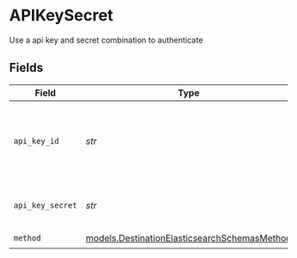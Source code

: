 # APIKeySecret

Use a api key and secret combination to authenticate


## Fields

| Field                                                                                              | Type                                                                                               | Required                                                                                           | Description                                                                                        |
| -------------------------------------------------------------------------------------------------- | -------------------------------------------------------------------------------------------------- | -------------------------------------------------------------------------------------------------- | -------------------------------------------------------------------------------------------------- |
| `api_key_id`                                                                                       | *str*                                                                                              | :heavy_check_mark:                                                                                 | The Key ID to used when accessing an enterprise Elasticsearch instance.                            |
| `api_key_secret`                                                                                   | *str*                                                                                              | :heavy_check_mark:                                                                                 | The secret associated with the API Key ID.                                                         |
| `method`                                                                                           | [models.DestinationElasticsearchSchemasMethod](../models/destinationelasticsearchschemasmethod.md) | :heavy_check_mark:                                                                                 | N/A                                                                                                |